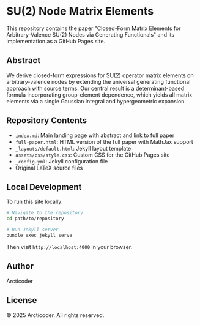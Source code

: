 # SU(2) Node Matrix Elements

This repository contains the paper "Closed-Form Matrix Elements for Arbitrary-Valence SU(2) Nodes via Generating Functionals" and its implementation as a GitHub Pages site.

## Abstract

We derive closed-form expressions for SU(2) operator matrix elements on arbitrary-valence nodes by extending the universal generating functional approach with source terms. Our central result is a determinant-based formula incorporating group-element dependence, which yields all matrix elements via a single Gaussian integral and hypergeometric expansion.

## Repository Contents

- `index.md`: Main landing page with abstract and link to full paper
- `full-paper.html`: HTML version of the full paper with MathJax support
- `_layouts/default.html`: Jekyll layout template
- `assets/css/style.css`: Custom CSS for the GitHub Pages site
- `_config.yml`: Jekyll configuration file
- Original LaTeX source files

## Local Development

To run this site locally:

```bash
# Navigate to the repository
cd path/to/repository

# Run Jekyll server
bundle exec jekyll serve
```

Then visit `http://localhost:4000` in your browser.

## Author

Arcticoder

## License

© 2025 Arcticoder. All rights reserved.
